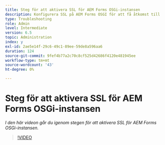 ```yaml
---
title: Steg för att aktivera SSL för AEM Forms OSGi-instansen
description: Konfigurera SSL på AEM Forms OSGI för att få åtkomst till AEM via HTTPS
type: Troubleshooting
role: Admin
level: Intermediate
version: 6.5
topic: Administration
index: y
exl-id: 2ae5e14f-29c6-49c1-89ee-59de8a596aa6
duration: 124
source-git-commit: 9fef4b77a2c70c8cf525d42686f4120e481945ee
workflow-type: tm+mt
source-wordcount: '43'
ht-degree: 0%

---
```


# Steg för att aktivera SSL för AEM Forms OSGi-instansen

*I den här videon går du igenom stegen för att aktivera SSL för AEM Forms OSGi-instansen.*

>[!VIDEO](https://video.tv.adobe.com/v/335524?quality=12&learn=on)
